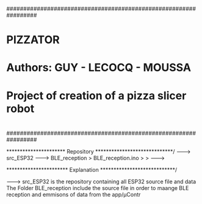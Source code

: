 #################################################################
#																#
# 					        PIZZATOR							#
#																#
#   Authors: GUY - LECOCQ - MOUSSA    							#
#																#										
#  Project of creation of a pizza slicer robot					#
#																#
#																#
#																#
#																#
#################################################################


\********************** Repository *****************************/
---> src_ESP32
	---> BLE_reception
		> BLE_reception.ino
		>
		>
--->




\*********************** Explanation ****************************/

---> src_ESP32 is the repository containing all ESP32 source file 
     and data
     The Folder BLE_reception include the source file in order to
     maange BLE reception and emmisons of data from the app/µContr